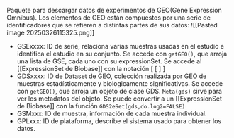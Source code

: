 Paquete para descargar datos de experimentos de GEO(Gene Expression Omnibus). Los elementos de GEO están compuestos por una serie de identificadores que se refieren a distintas partes de sus datos: 
![[Pasted image 20250326115325.png]]
- GSExxxx: ID de serie, relaciona varias muestras usadas en el estudio e identifica el estudio en su conjunto. Se accede con `getGEO()`, que arroja una lista de GSE, cada uno con su expressionSet. Se accede al [[ExpressionSet de Biobase]] con la notación [ [ ] ]
- GDSxxxx: ID de Dataset de GEO, colección realizada por GEO de muestras estadísticamente y biologicamente significativas. Se accede con `getGEO()`, que arroja un objeto de clase GDS. `Meta(gds)` sirve para ver los metadatos del objeto. Se puede convertir a un [[ExpressionSet de Biobase]] con la función `GDS2eSet(gds,do.log2=FALSE)`
- GSMxxx: ID de muestra, información de cada muestra individual. 
- GPLxxx: ID de plataforma, describe el sistema usado para obtener los datos. 